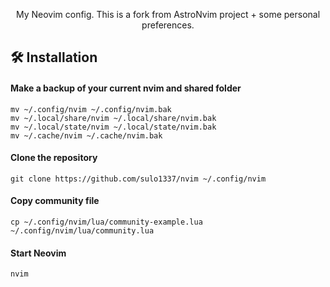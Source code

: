 <p align="center">
My Neovim config. This is a fork from AstroNvim project + some personal preferences.
</p>

## 🛠️ Installation

#### Make a backup of your current nvim and shared folder

```shell
mv ~/.config/nvim ~/.config/nvim.bak
mv ~/.local/share/nvim ~/.local/share/nvim.bak
mv ~/.local/state/nvim ~/.local/state/nvim.bak
mv ~/.cache/nvim ~/.cache/nvim.bak
```

#### Clone the repository

```shell
git clone https://github.com/sulo1337/nvim ~/.config/nvim
```

#### Copy community file
```shell
cp ~/.config/nvim/lua/community-example.lua ~/.config/nvim/lua/community.lua
```

#### Start Neovim

```shell
nvim
```
